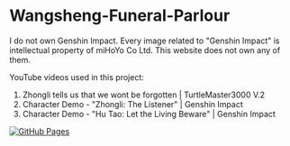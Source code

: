 # Wangsheng-Funeral-Parlour

I do not own Genshin Impact. Every image related to "Genshin Impact" is intellectual property of miHoYo Co Ltd. This website does not own any of them.

YouTube videos used in this project:
1. Zhongli tells us that we wont be forgotten | TurtleMaster3000 V.2
2. Character Demo - "Zhongli: The Listener" | Genshin Impact
3. Character Demo - "Hu Tao: Let the Living Beware" | Genshin Impact

[![GitHub Pages](https://img.shields.io/badge/GitHub-Pages-blue)](https://dev-zenitsu.github.io/Wangsheng-Funeral-Parlour/)
